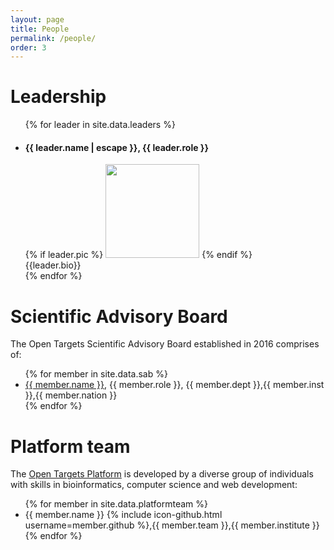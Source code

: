 ```yaml
---
layout: page
title: People
permalink: /people/
order: 3
---
```


# Leadership

<ul class="post-list">
    {% for leader in site.data.leaders %}
      <li>
        <h4>
          <!--<a class="post-link" href="{{ post.url | relative_url }}">-->
          {{ leader.name | escape }}, {{ leader.role }}
        </h4>
        <div id="left">
         {% if leader.pic %}
      <img src="{{ site.url }}/assets/images/{{ leader.pic }}" height="150" class="biopic">
      {% endif %}
      </div>
      <div id="right">
        {{leader.bio}}
        </div>
      </li>
    {% endfor %}
  </ul>


# Scientific Advisory Board 

The Open Targets Scientific Advisory Board established in 2016 comprises of:

<ul>
{% for member in site.data.sab %}
  <li>
      <a href="{{ member.url }}">{{ member.name }}</a>, {{ member.role }}, {{ member.dept }},{{ member.inst }},{{ member.nation }}
  </li>
{% endfor %}
</ul>


# Platform team

The [Open Targets Platform](https://www.targetvalidation.org) is developed by a diverse group of individuals with skills in bioinformatics, computer science and web development:

<ul>
{% for member in site.data.platformteam %}
  <li>
      {{ member.name }} {% include icon-github.html username=member.github %},{{ member.team }},{{ member.institute }}
  </li>
{% endfor %}
</ul>
